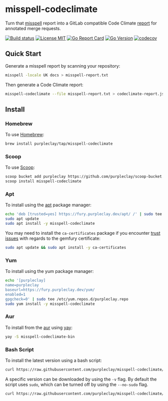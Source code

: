 # misspell-codeclimate

Turn that [misspell](https://github.com/client9/misspell) report into a GitLab compatible Code Climate [report](https://docs.gitlab.com/ee/ci/testing/code_quality.html#implementing-a-custom-tool) for annotated merge requests.

[![Build status](https://img.shields.io/github/workflow/status/purpleclay/misspell-codeclimate/ci?style=flat-square&logo=go)](https://github.com/purpleclay/misspell-codeclimate/actions?workflow=ci)
[![License MIT](https://img.shields.io/badge/license-MIT-blue.svg?style=flat-square)](/LICENSE)
[![Go Report Card](https://goreportcard.com/badge/github.com/purpleclay/misspell-codeclimate?style=flat-square)](https://goreportcard.com/report/github.com/purpleclay/misspell-codeclimate)
[![Go Version](https://img.shields.io/github/go-mod/go-version/purpleclay/misspell-codeclimate.svg?style=flat-square)](go.mod)
[![codecov](https://codecov.io/gh/purpleclay/misspell-codeclimate/branch/main/graph/badge.svg)](https://codecov.io/gh/purpleclay/misspell-codeclimate)

## Quick Start

Generate a misspell report by scanning your repository:

```sh
misspell -locale UK docs > misspell-report.txt
```

Then generate a Code Climate report:

```sh
misspell-codeclimate --file misspell-report.txt > codeclimate-report.json
```

## Install

### Homebrew

To use [Homebrew](https://brew.sh/):

```sh
brew install purpleclay/tap/misspell-codeclimate
```

### Scoop

To use [Scoop](https://scoop.sh/):

```sh
scoop bucket add purpleclay https://github.com/purpleclay/scoop-bucket.git
scoop install misspell-codeclimate
```

### Apt

To install using the [apt](https://ubuntu.com/server/docs/package-management) package manager:

```sh
echo 'deb [trusted=yes] https://fury.purpleclay.dev/apt/ /' | sudo tee /etc/apt/sources.list.d/purpleclay.list
sudo apt update
sudo apt install -y misspell-codeclimate
```

You may need to install the `ca-certificates` package if you encounter [trust issues](https://gemfury.com/help/could-not-verify-ssl-certificate/) with regards to the gemfury certificate:

```sh
sudo apt update && sudo apt install -y ca-certificates
```

### Yum

To install using the yum package manager:

```sh
echo '[purpleclay]
name=purpleclay
baseurl=https://fury.purpleclay.dev/yum/
enabled=1
gpgcheck=0' | sudo tee /etc/yum.repos.d/purpleclay.repo
sudo yum install -y misspell-codeclimate
```

### Aur

To install from the [aur](https://archlinux.org/) using [yay](https://github.com/Jguer/yay):

```sh
yay -S misspell-codeclimate-bin
```

### Bash Script

To install the latest version using a bash script:

```sh
curl https://raw.githubusercontent.com/purpleclay/misspell-codeclimate/main/scripts/install | bash
```

A specific version can be downloaded by using the `-v` flag. By default the script uses `sudo`, which can be turned off by using the `--no-sudo` flag.

```sh
curl https://raw.githubusercontent.com/purpleclay/misspell-codeclimate/main/scripts/install | bash -s -- -v v0.1.0 --no-sudo
```
